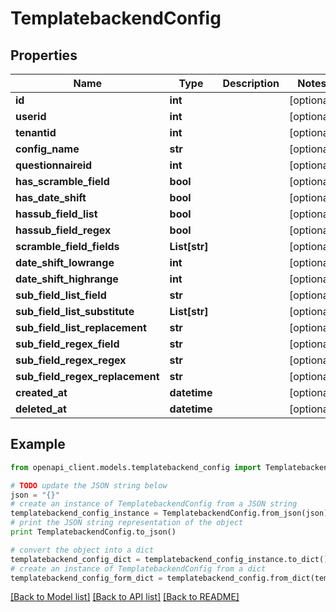 # TemplatebackendConfig


## Properties

Name | Type | Description | Notes
------------ | ------------- | ------------- | -------------
**id** | **int** |  | [optional] 
**userid** | **int** |  | [optional] 
**tenantid** | **int** |  | [optional] 
**config_name** | **str** |  | [optional] 
**questionnaireid** | **int** |  | [optional] 
**has_scramble_field** | **bool** |  | [optional] 
**has_date_shift** | **bool** |  | [optional] 
**hassub_field_list** | **bool** |  | [optional] 
**hassub_field_regex** | **bool** |  | [optional] 
**scramble_field_fields** | **List[str]** |  | [optional] 
**date_shift_lowrange** | **int** |  | [optional] 
**date_shift_highrange** | **int** |  | [optional] 
**sub_field_list_field** | **str** |  | [optional] 
**sub_field_list_substitute** | **List[str]** |  | [optional] 
**sub_field_list_replacement** | **str** |  | [optional] 
**sub_field_regex_field** | **str** |  | [optional] 
**sub_field_regex_regex** | **str** |  | [optional] 
**sub_field_regex_replacement** | **str** |  | [optional] 
**created_at** | **datetime** |  | [optional] 
**deleted_at** | **datetime** |  | [optional] 

## Example

```python
from openapi_client.models.templatebackend_config import TemplatebackendConfig

# TODO update the JSON string below
json = "{}"
# create an instance of TemplatebackendConfig from a JSON string
templatebackend_config_instance = TemplatebackendConfig.from_json(json)
# print the JSON string representation of the object
print TemplatebackendConfig.to_json()

# convert the object into a dict
templatebackend_config_dict = templatebackend_config_instance.to_dict()
# create an instance of TemplatebackendConfig from a dict
templatebackend_config_form_dict = templatebackend_config.from_dict(templatebackend_config_dict)
```
[[Back to Model list]](../README.md#documentation-for-models) [[Back to API list]](../README.md#documentation-for-api-endpoints) [[Back to README]](../README.md)



